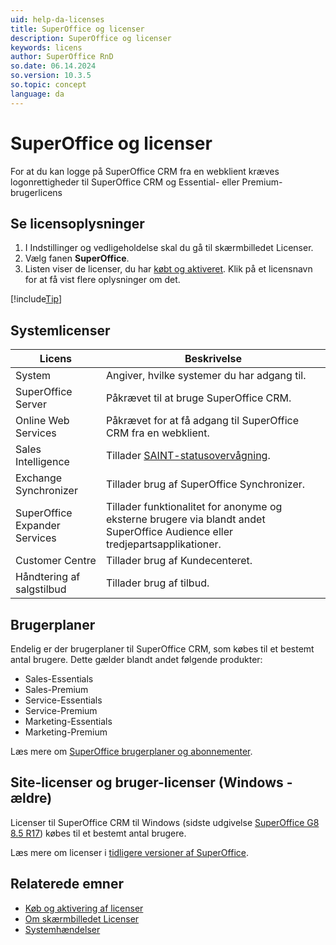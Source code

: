 ```yaml
---
uid: help-da-licenses
title: SuperOffice og licenser
description: SuperOffice og licenser
keywords: licens
author: SuperOffice RnD
so.date: 06.14.2024
so.version: 10.3.5
so.topic: concept
language: da
---
```


# SuperOffice og licenser

For at du kan logge på SuperOffice CRM fra en webklient kræves logonrettigheder til SuperOffice CRM og Essential- eller Premium-brugerlicens

## Se licensoplysninger

1. I Indstillinger og vedligeholdelse skal du gå til skærmbilledet Licenser.
1. Vælg fanen **SuperOffice**.
1. Listen viser de licenser, du har [købt og aktiveret][1]. Klik på et licensnavn for at få vist flere oplysninger om det.

[!include[Tip](includes/tip-user-licenses.md)]

## Systemlicenser

| Licens | Beskrivelse |
|---|---|
| System | Angiver, hvilke systemer du har adgang til. |
| SuperOffice Server | Påkrævet til at bruge SuperOffice CRM. |
| Online Web Services | Påkrævet for at få adgang til SuperOffice CRM fra en webklient. |
| Sales Intelligence | Tillader [SAINT-statusovervågning][2]. |
| Exchange Synchronizer | Tillader brug af SuperOffice Synchronizer. |
| SuperOffice Expander Services | Tillader funktionalitet for anonyme og eksterne brugere via blandt andet SuperOffice Audience eller tredjepartsapplikationer. |
| Customer Centre | Tillader brug af Kundecenteret. |
| Håndtering af salgstilbud | Tillader brug af tilbud. |

## Brugerplaner

Endelig er der brugerplaner til SuperOffice CRM, som købes til et bestemt antal brugere. Dette gælder blandt andet følgende produkter:

* Sales-Essentials
* Sales-Premium
* Service-Essentials
* Service-Premium
* Marketing-Essentials
* Marketing-Premium

Læs mere om [SuperOffice brugerplaner og abonnementer][6].

## Site-licenser og bruger-licenser (Windows - ældre)

Licenser til SuperOffice CRM til Windows (sidste udgivelse [SuperOffice G8 8.5 R17][5]) købes til et bestemt antal brugere.

Læs mere om licenser i [tidligere versioner af SuperOffice][7].

## Relaterede emner

* [Køb og aktivering af licenser][1]
* [Om skærmbilledet Licenser][4]
* [Systemhændelser][3]

<!-- Referenced links -->
[1]: activate.md
[2]: ../../../sale/saint/learn/index.md
[3]: ../../learn/system-events.md
[4]: screen/index.md
[5]: https://community.superoffice.com/en/product-releases/release-notes/release-details/?release=SuperOffice_8.5_-_R17
[6]: ../../../../en/admin/license/user-plans.md
[7]: https://help.superoffice.com/Documentation/Help/DA/CRM/WebHelpAdmin/index.htm#t=chap03%2FCRM_and_licences.htm

<!-- Referenced images -->

